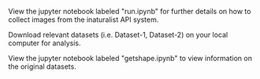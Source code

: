 View the jupyter notebook labeled "run.ipynb" for further details on how to collect images from the inaturalist API system.

Download relevant datasets (i.e. Dataset-1, Dataset-2) on your local computer for analysis.

View the jupyter notebook labeled "getshape.ipynb" to view information on the original datasets.